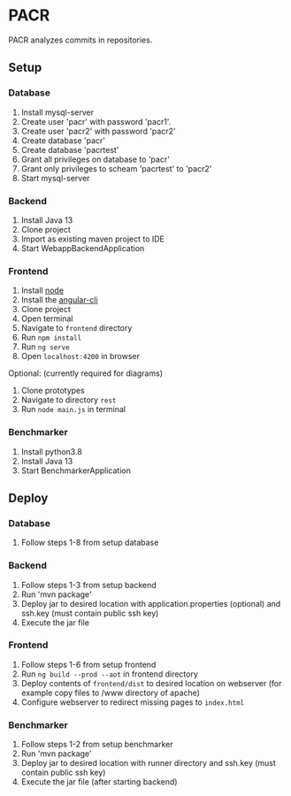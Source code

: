 # PACR

PACR analyzes commits in repositories.

## Setup

### Database

1. Install mysql-server
2. Create user 'pacr' with password 'pacr1'. 
3. Create user 'pacr2' with password 'pacr2'
4. Create database 'pacr'
5. Create database 'pacrtest'
6. Grant all privileges on database to 'pacr'
7. Grant only privileges to scheam 'pacrtest' to 'pacr2'
8. Start mysql-server
 
### Backend

1. Install Java 13
2. Clone project
3. Import as existing maven project to IDE
4. Start WebappBackendApplication
 
### Frontend

1. Install [node](https://nodejs.org/en/)
2. Install the [angular-cli](https://cli.angular.io)
2. Clone project
3. Open terminal
4. Navigate to `frontend` directory
5. Run `npm install`
6. Run `ng serve`
7. Open `localhost:4200` in browser
 
Optional: (currently required for diagrams)
1. Clone prototypes
2. Navigate to directory `rest`
3. Run `node main.js` in terminal 

### Benchmarker

1. Install python3.8
2. Install Java 13
3. Start BenchmarkerApplication

## Deploy

### Database

1. Follow steps 1-8 from setup database

### Backend

1. Follow steps 1-3 from setup backend
2. Run 'mvn package'
3. Deploy jar to desired location with application.properties (optional) and ssh.key (must contain public ssh key)
4. Execute the jar file

### Frontend

1. Follow steps 1-6 from setup frontend
2. Run `ng build --prod --aot` in frontend directory
3. Deploy contents of `frontend/dist` to desired location on webserver (for example copy files to /www directory of apache)
4. Configure webserver to redirect missing pages to `index.html`

### Benchmarker

1. Follow steps 1-2 from setup benchmarker
2. Run 'mvn package'
3. Deploy jar to desired location with runner directory and ssh.key (must contain public ssh key)
4. Execute the jar file (after starting backend)